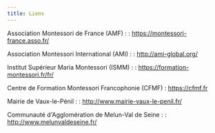 ```yaml
---
title: Liens
---
```


Association Montessori de France (AMF) :
: <https://montessori-france.asso.fr/>

Association Montessori International (AMI) :
: <http://ami-global.org/>

Institut Supérieur Maria Montessori (ISMM) :
: <https://formation-montessori.fr/fr/>

Centre de Formation Montessori Francophonie (CFMF)
: <https://cfmf.fr>

Mairie de Vaux-le-Pénil :
: <http://www.mairie-vaux-le-penil.fr/>

Communauté d'Agglomération de Melun-Val de Seine :
: <http://www.melunvaldeseine.fr/>
